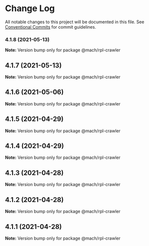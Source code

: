 # Change Log

All notable changes to this project will be documented in this file.
See [Conventional Commits](https://conventionalcommits.org) for commit guidelines.

### 4.1.8 (2021-05-13)

**Note:** Version bump only for package @mach/rpl-crawler





## 4.1.7 (2021-05-13)

**Note:** Version bump only for package @mach/rpl-crawler





## 4.1.6 (2021-05-06)

**Note:** Version bump only for package @mach/rpl-crawler





## 4.1.5 (2021-04-29)

**Note:** Version bump only for package @mach/rpl-crawler





## 4.1.4 (2021-04-29)

**Note:** Version bump only for package @mach/rpl-crawler





## 4.1.3 (2021-04-28)

**Note:** Version bump only for package @mach/rpl-crawler





## 4.1.2 (2021-04-28)

**Note:** Version bump only for package @mach/rpl-crawler





## 4.1.1 (2021-04-28)

**Note:** Version bump only for package @mach/rpl-crawler
